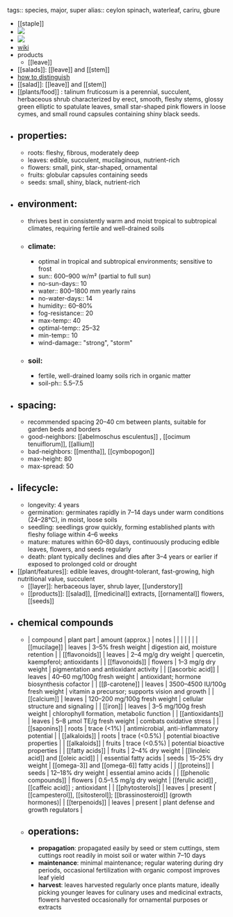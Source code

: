 tags:: species, major, super
alias:: ceylon spinach, waterleaf, cariru, gbure

- [[staple]]
- ![](https://peach-geographical-bat-397.mypinata.cloud/ipfs/QmaLL3a3keWYizb9haTeogeV14a9CGjk7fESbU5UPFzkMh)
- ![](https://peach-geographical-bat-397.mypinata.cloud/ipfs/QmSNGFxVY3pmHKRhQZYRBtMzRjX1KtexWsR4TZjryvvS8o)
- [wiki](https://en.wikipedia.org/wiki/Talinum_fruticosum)
- products
	- [[leave]]
- [[salads]]: [[leave]] and [[stem]]
- [how to distinguish](https://nwwildflowers.com/compare/?t=Talinum+paniculatum,+Talinum+fruticosum)
- [[salad]]: [[leave]] and [[stem]]
- [[plants/food]] : talinum fruticosum is a perennial, succulent, herbaceous shrub characterized by erect, smooth, fleshy stems, glossy green elliptic to spatulate leaves, small star-shaped pink flowers in loose cymes, and small round capsules containing shiny black seeds.
- ## properties:
	- roots: fleshy, fibrous, moderately deep
	- leaves: edible, succulent, mucilaginous, nutrient-rich
	- flowers: small, pink, star-shaped, ornamental
	- fruits: globular capsules containing seeds
	- seeds: small, shiny, black, nutrient-rich
- ## environment:
	- thrives best in consistently warm and moist tropical to subtropical climates, requiring fertile and well-drained soils
	- ### climate:
		- optimal in tropical and subtropical environments; sensitive to frost
		- sun:: 600–900 w/m² (partial to full sun)
		- no-sun-days:: 10
		- water:: 800–1800 mm yearly rains
		- no-water-days:: 14
		- humidity:: 60–80%
		- fog-resistance:: 20
		- max-temp:: 40
		- optimal-temp:: 25–32
		- min-temp:: 10
		- wind-damage:: "strong", "storm"
	- ### soil:
		- fertile, well-drained loamy soils rich in organic matter
		- soil-ph:: 5.5–7.5
- ## spacing:
	- recommended spacing 20–40 cm between plants, suitable for garden beds and borders
	- good-neighbors: [[abelmoschus esculentus]] , [[ocimum tenuiflorum]], [[allium]]
	- bad-neighbors: [[mentha]], [[cymbopogon]]
	- max-height: 80
	- max-spread: 50
- ## lifecycle:
	- longevity: 4 years
	- germination: germinates rapidly in 7–14 days under warm conditions (24–28°C), in moist, loose soils
	- seedling: seedlings grow quickly, forming established plants with fleshy foliage within 4–6 weeks
	- mature: matures within 60–80 days, continuously producing edible leaves, flowers, and seeds regularly
	- death: plant typically declines and dies after 3–4 years or earlier if exposed to prolonged cold or drought
- [[plant/features]]: edible leaves, drought-tolerant, fast-growing, high nutritional value, succulent
	- [[layer]]: herbaceous layer, shrub layer, [[understory]]
	- [[products]]: [[salad]], [[medicinal]] extracts, [[ornamental]] flowers, [[seeds]]
- ## chemical compounds
	- | compound   | plant part | amount (approx.)                | notes                                             |
	  |        |     |         |          |
	  | [[mucilage]]                  | leaves     | 3–5% fresh weight               | digestion aid, moisture retention                                 |
	  | [[flavonoids]]                | leaves     | 2–4 mg/g dry weight             | quercetin, kaempferol; antioxidants                               |
	  | [[flavonoids]]                | flowers    | 1–3 mg/g dry weight             | pigmentation and antioxidant activity                             |
	  | [[ascorbic acid]] | leaves     | 40–60 mg/100g fresh weight      | antioxidant; hormone biosynthesis cofactor                        |
	  | [[β-carotene]] | leaves     | 3500–4500 IU/100g fresh weight  | vitamin a precursor; supports vision and growth                   |
	  | [[calcium]]                   | leaves     | 120–200 mg/100g fresh weight    | cellular structure and signaling                                  |
	  | [[iron]]                      | leaves     | 3–5 mg/100g fresh weight        | chlorophyll formation, metabolic function                         |
	  | [[antioxidants]]              | leaves     | 5–8 µmol TE/g fresh weight      | combats oxidative stress                                          |
	  | [[saponins]]                  | roots      | trace (<1%)                     | antimicrobial, anti-inflammatory potential                        |
	  | [[alkaloids]]                 | roots      | trace (<0.5%)                   | potential bioactive properties                                    |
	  | [[alkaloids]]                 | fruits     | trace (<0.5%)                   | potential bioactive properties                                    |
	  | [[fatty acids]]               | fruits     | 2–4% dry weight                 | [[linoleic acid]] and [[oleic acid]]                                          |
	  | essential fatty acids     | seeds      | 15–25% dry weight               | [[omega-3]] and [[omega-6]] fatty acids                                   |
	  | [[proteins]]                  | seeds      | 12–18% dry weight               | essential amino acids                                             |
	  | [[phenolic compounds]]        | flowers    | 0.5–1.5 mg/g dry weight         | [[ferulic acid]] , [[caffeic acid]] ; antioxidant                               |
	  | [[phytosterols]]              | leaves     | present                         | [[campesterol]], [[sitosterol]]; [[brassinosteroid]] (growth hormones)|
	  | [[terpenoids]]                | leaves     | present                         | plant defense and growth regulators                               |
	- ## operations:
		- **propagation**: propagated easily by seed or stem cuttings, stem cuttings root readily in moist soil or water within 7–10 days
		- **maintenance**: minimal maintenance; regular watering during dry periods, occasional fertilization with organic compost improves leaf yield
		- **harvest**: leaves harvested regularly once plants mature, ideally picking younger leaves for culinary uses and medicinal extracts, flowers harvested occasionally for ornamental purposes or extracts